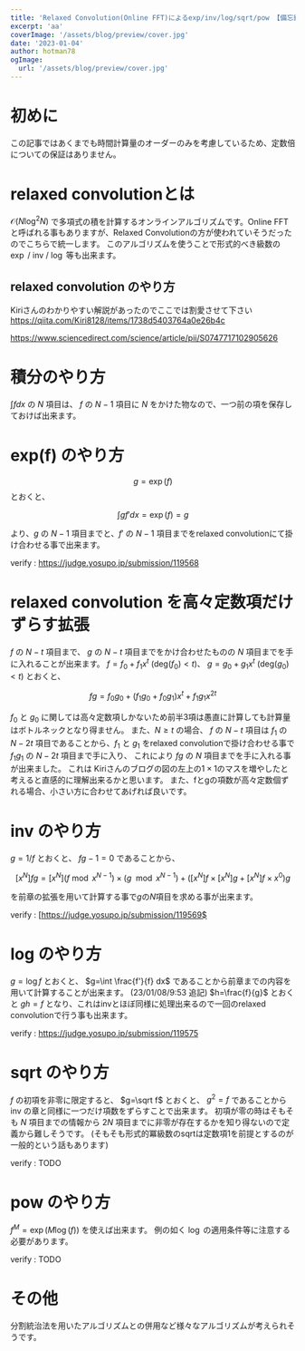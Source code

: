 ```yaml
---
title: 'Relaxed Convolution(Online FFT)によるexp/inv/log/sqrt/pow 【備忘録】'
excerpt: 'aa'
coverImage: '/assets/blog/preview/cover.jpg'
date: '2023-01-04'
author: hotman78
ogImage:
  url: '/assets/blog/preview/cover.jpg'
---
```

# 初めに
この記事ではあくまでも時間計算量のオーダーのみを考慮しているため、定数倍についての保証はありません。

# relaxed convolutionとは
$\mathcal{O}(N\log ^2 N)$ で多項式の積を計算するオンラインアルゴリズムです。Online FFTと呼ばれる事もありますが、Relaxed Convolutionの方が使われていそうだったのでこちらで統一します。
このアルゴリズムを使うことで形式的べき級数の $\exp$ / $\mathrm{inv}$ / $\log$ 等も出来ます。

## relaxed convolution のやり方
Kiriさんのわかりやすい解説があったのでここでは割愛させて下さい
https://qiita.com/Kiri8128/items/1738d5403764a0e26b4c

https://www.sciencedirect.com/science/article/pii/S0747717102905626

# 積分のやり方
$\int f dx$ の $N$ 項目は、 $f$ の $N-1$ 項目に $N$ をかけた物なので、一つ前の項を保存しておけば出来ます。

# exp(f) のやり方
$$
g=\exp(f)
$$
とおくと、

$$
\int gf' dx =\exp(f)=g
$$

より、$g$ の $N-1$ 項目までと、$f'$ の $N-1$ 項目までをrelaxed convolutionにて掛け合わせる事で出来ます。

verify : https://judge.yosupo.jp/submission/119568

# relaxed convolution を高々定数項だけずらす拡張
$f$ の $N-t$ 項目まで、 $g$ の $N-t$ 項目までをかけ合わせたものの $N$ 項目までを手に入れることが出来ます。
$f=f_0+f_1x^t$ ($\mathrm{deg}(f_0) \lt t$)、 $g=g_0+g_1x^t$ ($\mathrm{deg}(g_0) \lt t$) とおくと、

$$
fg=f_0g_0+(f_1g_0+f_0g_1)x^t+f_1g_1x^{2t}
$$

$f_0$ と $g_0$ に関しては高々定数項しかないため前半3項は愚直に計算しても計算量はボトルネックとなり得ません。
また、$N \geq t$ の場合、 $f$ の $N-t$ 項目は $f_1$ の $N-2t$ 項目であることから、$f_1$ と $g_1$ をrelaxed convolutionで掛け合わせる事で $f_1g_1$ の $N-2t$ 項目まで手に入り、
これにより $fg$ の $N$ 項目までを手に入れる事が出来ました。
これは Kiriさんのブログの図の左上の$1 \times 1$のマスを増やしたと考えると直感的に理解出来るかと思います。
また、fとgの項数が高々定数個ずれる場合、小さい方に合わせてあげれば良いです。

# inv のやり方
$g=1/f$ とおくと、 $fg-1=0$ であることから、

$$
[x^N] fg = [x^N] (f \bmod x^{N-1}) \times (g \mod x^{N-1}) + ([x^N]f \times [x^N]g + [x^N]f  \times x^0)g
$$

を前章の拡張を用いて計算する事で$g$の$N$項目を求める事が出来ます。

verify : [https://judge.yosupo.jp/submission/119569$

# log のやり方
$g=\log f$ とおくと、 $g=\int \frac{f'}{f} dx$ であることから前章までの内容を用いて計算することが出来ます。
(23/01/08/9:53 追記) $h=\frac{f}{g}$ とおくと $gh=f$ となり、これはinvとほぼ同様に処理出来るので一回のrelaxed convolutionで行う事も出来ます。

verify : https://judge.yosupo.jp/submission/119575

# sqrt のやり方
$f$ の初項を非零に限定すると、 $g=\sqrt f$ とおくと、 $g^2=f$ であることから inv の章と同様に一つだけ項数をずらすことで出来ます。
初項が零の時はそもそも  $N$ 項目までの情報から $2N$ 項目までに非零が存在するかを知り得ないので定義から難しそうです。
(そもそも形式的冪級数のsqrtは定数項1を前提とするのが一般的という話もあります)

verify : TODO
 
# pow のやり方
$f^M=\exp (M\log (f))$ を使えば出来ます。
例の如く $\log$ の適用条件等に注意する必要があります。

verify : TODO

# その他
分割統治法を用いたアルゴリズムとの併用など様々なアルゴリズムが考えられそうです。